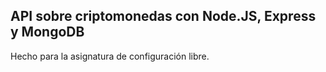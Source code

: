 ## API sobre criptomonedas con Node.JS, Express y MongoDB

Hecho para la asignatura de configuración libre.
